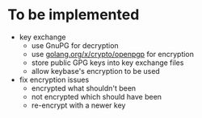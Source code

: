 # To be implemented

- key exchange
  - use GnuPG for decryption
  - use [golang.org/x/crypto/openpgp](https://godoc.org/golang.org/x/crypto/openpgp) for encryption
  - store public GPG keys into key exchange files
  - allow keybase's encryption to be used
- fix encryption issues
  - encrypted what shouldn't been
  - not encrypted which should have been
  - re-encrypt with a newer key
